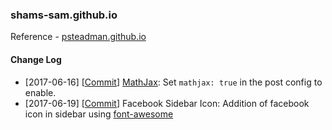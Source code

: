 ### shams-sam.github.io



Reference - [psteadman.github.io](https://github.com/psteadman/psteadman.github.io)

#### Change Log
* [2017-06-16] [[Commit](https://github.com/shams-sam/shams-sam.github.io/commit/ca2f7588d43ac47b5d7625d8a6f1b2340c0287c3)] [MathJax](http://docs.mathjax.org): Set `mathjax: true` in the post config to enable.
* [2017-06-19] [[Commit](https://github.com/shams-sam/shams-sam.github.io/commit/0b1dd563d1dc637500e3681b2c129f06aee53486)] Facebook Sidebar Icon: Addition of facebook icon in sidebar using [font-awesome](http://fontawesome.io/)

